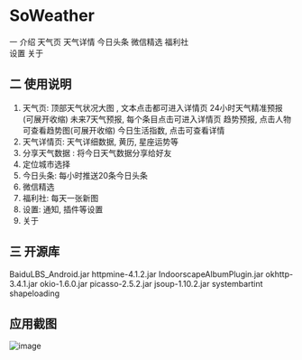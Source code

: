 # SoWeather
一  介绍 
 天气页 
 天气详情 
 今日头条 
 微信精选 
 福利社  
 设置 
 关于

## 二  使用说明 ##
1. 天气页: 顶部天气状况大图 , 文本点击都可进入详情页 24小时天气精准预报(可展开收缩)  未来7天气预报, 每个条目点击可进入详情页 趋势预报, 点击人物        可查看趋势图(可展开收缩) 今日生活指数, 点击可查看详情 
2. 天气详情页: 天气详细数据, 黄历, 星座运势等 
3. 分享天气数据 : 将今日天气数据分享给好友 
4. 定位城市选择 
5. 今日头条: 每小时推送20条今日头条 
6. 微信精选 
7. 福利社: 每天一张新图 
8. 设置: 通知, 插件等设置 
9. 关于

 
## 三  开源库 
BaiduLBS_Android.jar 
httpmine-4.1.2.jar 
IndoorscapeAlbumPlugin.jar 
okhttp-3.4.1.jar 
okio-1.6.0.jar 
picasso-2.5.2.jar 
jsoup-1.10.2.jar 
systembartint 
shapeloading


## 应用截图
![image](http://github.com/lihailin3519/SoWeather/raw/master/img/device-2017-07-21-094757.png)
